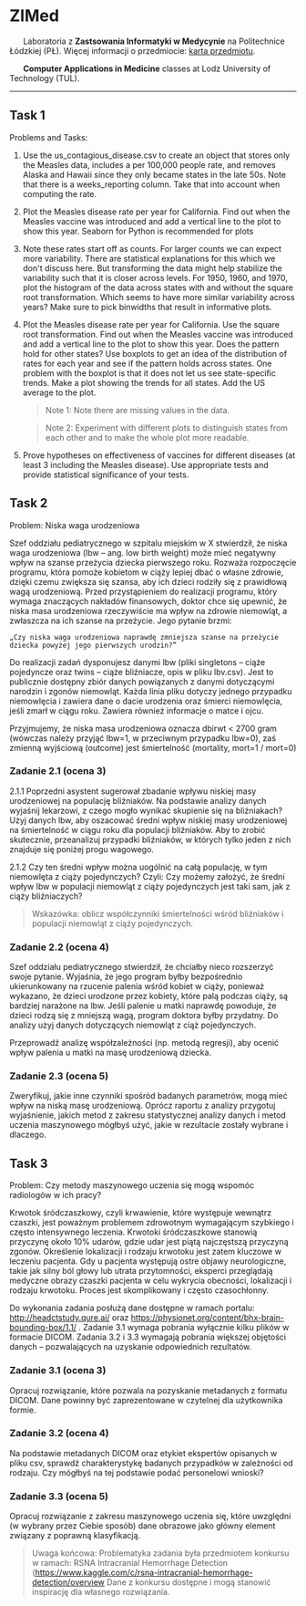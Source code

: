 # ZIMed

<img src="https://static.dwcdn.net/css/flag-icons/flags/4x3/pl.svg" height="10" width="20"> Laboratoria z **Zastsowania Informatyki w Medycynie** na Politechnice Łódzkiej (PŁ). Więcej informacji o przedmiocie: [karta przedmiotu](https://programy.p.lodz.pl/ectslabel-web/przedmiot_3.jsp?l=pl&idPrzedmiotu=172846&pkId=1149&s=2&t=1&j=0&w=informatyka%20stosowana).

<img src="https://static.dwcdn.net/css/flag-icons/flags/4x3/gb.svg" height="10" width="20"> **Computer Applications in Medicine** classes at Lodz University of Technology (TUL).

---

## Task 1

Problems and Tasks:

1. Use the us_contagious_disease.csv to create an object that stores only the Measles data, includes a per 100,000 people rate, and removes Alaska and Hawaii since they only became states in the late 50s. Note that there is a weeks_reporting column. Take that into account when computing the rate.

2. Plot the Measles disease rate per year for California. Find out when the Measles vaccine was introduced and add a vertical line to the plot to show this year. Seaborn for Python is recommended for plots

3. Note these rates start off as counts. For larger counts we can expect more variability. There are statistical explanations for this which we don't discuss here. But transforming the data might help stabilize the variability such that it is closer across levels. For 1950, 1960, and 1970, plot the histogram of the data across states with and without the square root transformation. Which seems to have more similar variability across years? Make sure to pick binwidths that result in informative plots.

4. Plot the Measles disease rate per year for California. Use the square root transformation. Find out when the Measles vaccine was introduced and add a vertical line to the plot to show this year. Does the pattern hold for other states? Use boxplots to get an idea of the distribution of rates for each year and see if the pattern holds across states. One problem with the boxplot is that it does not let us see state-specific trends. Make a plot showing the trends for all states. Add the US average to the plot.

    > Note 1: Note there are missing values in the data.

    > Note 2: Experiment with different plots  to distinguish states from each other and to make the whole plot more readable.

5. Prove hypotheses on effectiveness of vaccines for different diseases (at least 3 including the Measles disease). Use appropriate tests and provide statistical significance of your tests.


## Task 2 

Problem: Niska waga urodzeniowa

Szef oddziału pediatrycznego w szpitalu miejskim w X stwierdził, że niska waga urodzeniowa (lbw – ang. low birth weight) może mieć negatywny wpływ na szanse przeżycia dziecka pierwszego roku. Rozważa rozpoczęcie programu, która pomoże kobietom w ciąży lepiej dbać o własne zdrowie, dzięki czemu zwiększa się szansa, aby ich dzieci rodziły się z prawidłową wagą urodzeniową. Przed przystąpieniem do realizacji programu, który wymaga znaczących nakładów finansowych, doktor chce się upewnić, że niska masa urodzeniowa rzeczywiście ma wpływ na zdrowie niemowląt, a zwłaszcza na ich szanse na przeżycie. Jego pytanie brzmi:

    „Czy niska waga urodzeniowa naprawdę zmniejsza szanse na przeżycie dziecka powyżej jego pierwszych urodzin?”

Do realizacji zadań dysponujesz danymi lbw (pliki singletons – ciąże pojedyncze oraz twins – ciąże bliźniacze, opis w pliku lbv.csv). Jest to publicznie dostępny zbiór danych powiązanych z danymi dotyczącymi narodzin i zgonów niemowląt. Każda linia pliku dotyczy jednego przypadku niemowlęcia i zawiera dane o dacie urodzenia oraz śmierci niemowlęcia, jeśli zmarł w ciągu roku. Zawiera również informacje o matce i ojcu. 

Przyjmujemy, że niska masa urodzeniowa oznacza dbirwt < 2700 gram (wówczas należy przyjąć lbw=1, w przeciwnym przypadku lbw=0), zaś zmienną wyjściową (outcome) jest śmiertelność (mortality, mort=1 / mort=0)

### Zadanie 2.1 (ocena 3)

2.1.1 Poprzedni asystent sugerował zbadanie wpływu niskiej masy urodzeniowej na populację bliźniaków. Na podstawie analizy danych wyjaśnij lekarzowi, z czego mogło wynikać skupienie się na bliźniakach? Użyj danych lbw, aby oszacować średni wpływ niskiej masy urodzeniowej na śmiertelność w ciągu roku dla populacji bliźniaków. Aby to zrobić skutecznie, przeanalizuj przypadki bliźniaków, w których tylko jeden z nich znajduje się poniżej progu wagowego. 

2.1.2 Czy ten średni wpływ można uogólnić na całą populację, w tym niemowlęta z ciąży pojedynczych? Czyli: Czy możemy założyć, że średni wpływ lbw w populacji niemowląt z ciąży pojedynczych jest taki sam, jak z ciąży bliźniaczych?

> Wskazówka: oblicz współczynniki śmiertelności wśród bliźniaków i populacji niemowląt z ciąży pojedynczych.

### Zadanie 2.2 (ocena 4)

Szef oddziału pediatrycznego stwierdził, że chciałby nieco rozszerzyć swoje pytanie. Wyjaśnia, że ​​jego program byłby bezpośrednio ukierunkowany na rzucenie palenia wśród kobiet w ciąży, ponieważ wykazano, że dzieci urodzone przez kobiety, które palą podczas ciąży, są bardziej narażone na lbw. Jeśli palenie u matki naprawdę powoduje, że dzieci rodzą się z mniejszą wagą, program doktora byłby przydatny. Do analizy użyj danych dotyczących niemowląt z ciąż pojedynczych.

Przeprowadź analizę współzależności (np. metodą regresji), aby ocenić wpływ palenia u matki na masę urodzeniową dziecka. 

### Zadanie 2.3 (ocena 5)

Zweryfikuj, jakie inne czynniki spośród badanych parametrów, mogą mieć wpływ na niską masę urodzeniową. Oprócz raportu z analizy przygotuj wyjaśnienie, jakich metod z zakresu statystycznej analizy danych i metod uczenia maszynowego mógłbyś użyć, jakie w rezultacie zostały wybrane i dlaczego.


## Task 3

Problem: Czy metody maszynowego uczenia się mogą wspomóc radiologów w ich pracy?

Krwotok śródczaszkowy, czyli krwawienie, które występuje wewnątrz czaszki, jest poważnym problemem zdrowotnym wymagającym szybkiego i często intensywnego leczenia. Krwotoki śródczaszkowe stanowią przyczynę około 10% udarów, gdzie udar jest piątą najczęstszą przyczyną zgonów. Określenie lokalizacji i rodzaju krwotoku jest zatem kluczowe w leczeniu pacjenta. Gdy u pacjenta występują ostre objawy neurologiczne, takie jak silny ból głowy lub utrata przytomności, eksperci przeglądają medyczne obrazy czaszki pacjenta w celu wykrycia obecności, lokalizacji i rodzaju krwotoku. Proces jest skomplikowany i często czasochłonny. 

Do wykonania zadania posłużą dane dostępne w ramach portalu: http://headctstudy.qure.ai/ oraz https://physionet.org/content/bhx-brain-bounding-box/1.1/ . Zadanie 3.1 wymaga pobrania wyłącznie kilku plików w formacie DICOM. Zadania 3.2 i 3.3 wymagają pobrania większej objętości danych – pozwalających na uzyskanie odpowiednich rezultatów.

### Zadanie 3.1 (ocena 3)
Opracuj rozwiązanie, które pozwala na pozyskanie metadanych z formatu DICOM. Dane powinny być zaprezentowane w czytelnej dla użytkownika formie.

### Zadanie 3.2 (ocena 4)
Na podstawie metadanych DICOM oraz etykiet ekspertów opisanych w pliku csv, sprawdź charakterystykę badanych przypadków w zależności od rodzaju. Czy mógłbyś na tej podstawie podać personelowi wnioski?

### Zadanie 3.3 (ocena 5)
Opracuj rozwiązanie z zakresu maszynowego uczenia się, które uwzględni (w wybrany przez Ciebie sposób) dane obrazowe jako główny element związany z poprawną klasyfikacją.

> Uwaga końcowa: Problematyka zadania była przedmiotem konkursu w ramach: RSNA Intracranial Hemorrhage Detection (https://www.kaggle.com/c/rsna-intracranial-hemorrhage-detection/overview Dane z konkursu dostępne i mogą stanowić inspirację dla własnego rozwiązania.